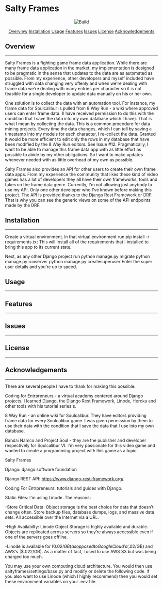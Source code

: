 <h1>Salty Frames</h1>
<p align="center">
    <img src="https://img.shields.io/github/issues/RayGar7/SaltyFramesAPI" alt="Build">
</p
>
<p align="center">
    <a href="#overview">Overview</a>
    <a href="#installation">Installation</a>
    <a href="#usage">Usage</a>
    <a href="#features">Features</a>
    <a href="#issues">Issues</a>
    <a href="#license">License</a>
    <a href="#license">Acknowledgements</a>
</p>

<h2>Overview</h2>
<hr>
<p>
Salty Frames is a fighting game frame data application. While there are many frame data 
application in the market, my implementation is designed to be pragmatic in the sense that
updates to the data are as automated as possible. From my experience, other developers and myself included have struggled with data changing very oftenly and when we're dealing with frame data we're dealing with many entries per character so it is not feasible for a single developer to update data manually on his or her own.

One solution is to collect the data with an automation tool. For instance, my frame data for Soulcalibur is pulled from 8 Way Run - a wiki where approved users can enter frame data. (I have received permission to do this with the condition that I save the data into my own database which I have). That is what I mean by collecting the data. This is a common procedure for data mining projects. Every time the data changes, which I can tell by saving a timestamp into my models for each character, I re-collect the data. Granted it would be more efficient to edit only the rows in my database that have been modified by the 8 Way Run editors. See Issue #12. Pragmatically, I want to be able to manage this frame data app with as little effort as possible to abide by my other obligations. So I want to make updates whenever needed with as little overhead of my own as possible. 

Salty Frames also provides an API for other users to create their own frame data apps. From my experience the community that likes these kind of video games has a lot of developers they all have their own frameworks, tools and takes on the frame data genre. Currently, I'm not allowing just anybody to use my API. Only one other developer who I've known before making this project. The API is provided thanks to the Django Rest Framework or DRF. That is why you can see the generic views on some of the API endpoints made by the DRF.
</p>


<h2>Installation</h2>
<hr>
<p>
Create a virtual environment.
In that virtual environment run
pip install -r requirements.txt
This will install all of the requirements that I installed to bring this app to its current state.

Next, as any other Django project run
python manage.py migrate
python manage.py runserver
python manage.py createsuperuser
Enter the super user details and you're up to speed.
</p>



<h2>Usage</h2>
<hr>
<p>

</p>


<h2>Features</h2>
<hr>
<p>

</p>

<h2>Issues</h2>
<hr>
<p>

</p>

<h2>License</h2>
<hr>
<p>

</p>

<h2>Acknowledgements</h2>
<hr>
<p>
There are several people I have to thank for making this possible.

Coding for Entrpreneurs - a virtual academy centered around Django projects. I learned Django, the Django Rest Framework, Linode, Heroku and other tools with his tutorial series's.


8 Way Run - an online wiki for Soulcalibur. They have editors providing frame data for every Soulcalibur game. I was given permission by them to use their data with the condition that I save the data that I use into my own database.

Bandai Namco and Project Soul - they are the publisher and developer respectively for Soulcalibur VI. I'm very passionate for this video game and wanted to create a programming project with this game as a topic.
</p>

Salty Frames


Django:
django software foundation


Django REST API:
https://www.django-rest-framework.org/


Coding For Entrpreneurs:
tutorials and guides with Django.


Static Files:
I'm using Linode. The reasons:

-Store Critical Data: Object storage is the best choice for data that doesn’t change often. Store backup files, database dumps, logs, and massive data sets. All accessible over the Internet via a URL.

-High Availabilty: Linode Object Storage is highly available and durable. Objects are replicated across servers so they’re always accessible even if one of the servers goes offline.

-Linode is available for ($0.02/GB) as opposed to Google Cloud's ($.02/GB) and AWS's ($.022/GB). As a matter of fact, I used to use AWS S3 but was being charged too much.

You may use your own computing cloud architecture. You would then use saltyframes/settings/base.py and modify or delete the following code. If you also want to use
Linode (which I highly recommend) then you would set these environment variables on your .env file:



